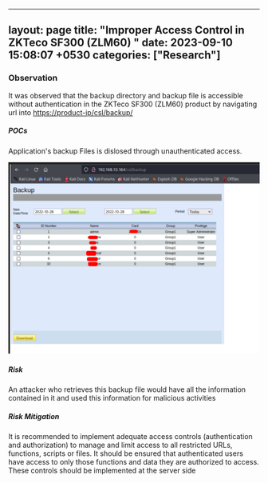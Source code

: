 
---
layout: page
title:  "Improper Access Control in ZKTeco SF300 (ZLM60) "
date:   2023-09-10 15:08:07 +0530
categories: ["Research"]
---

### Observation

It was observed that the backup directory and backup file is accessible without authentication in the ZKTeco SF300 (ZLM60) product by navigating url into <https://product-ip/csl/backup/>


##### POCs
Application's backup Files is dislosed through unauthenticated access.

![image1](/assets/img/backup.png)


##### Risk

An attacker who retrieves this backup file would have all the information contained in it and used this information for malicious activities  

##### Risk Mitigation

It is recommended to implement adequate access controls (authentication and authorization) to manage and limit access to all restricted URLs, functions, scripts or files. It should be ensured that authenticated users have access to only those functions and data they are authorized to access. These controls should be implemented at the server side  
